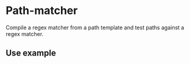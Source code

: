 # Path-matcher

Compile a regex matcher from a path template and test paths against a regex matcher.

## Use example
